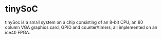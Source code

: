 # tinySoC
tinySoc is a small system on a chip consisting of an 8-bit CPU, an 80 column VGA graphics card, GPIO and counter/timers, all implemented on an ice40 FPGA.